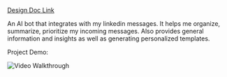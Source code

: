 
[Design Doc Link](https://github.com/naronchen/linkChat/blob/main/Design%20Doc.pdf)


An AI bot that integrates with my linkedin messages.
It helps me organize, summarize, prioritize my incoming messages. 
Also provides general information and insights as well as generating personalized templates.


Project Demo: 

<img src='https://i.imgur.com/kPPTYhd.gif' title='Video Walkthrough' width='' alt='Video Walkthrough' />

